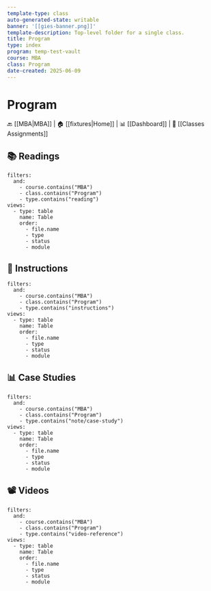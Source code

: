 ```yaml
---
template-type: class
auto-generated-state: writable
banner: '[[gies-banner.png]]'
template-description: Top-level folder for a single class.
title: Program
type: index
program: temp-test-vault
course: MBA
class: Program
date-created: 2025-06-09
---
```


# Program



🔙 [[MBA|MBA]] | 🏠 [[fixtures|Home]] | 📊 [[Dashboard]] | 📝 [[Classes Assignments]]



## 📚 Readings

```base
filters:
  and:
    - course.contains("MBA")
    - class.contains("Program")
    - type.contains("reading")
views:
  - type: table
    name: Table
    order:
      - file.name
      - type
      - status
      - module

```



## 📝 Instructions

```base
filters:
  and:
    - course.contains("MBA")
    - class.contains("Program")
    - type.contains("instructions")
views:
  - type: table
    name: Table
    order:
      - file.name
      - type
      - status
      - module

```



## 📊 Case Studies

```base
filters:
  and:
    - course.contains("MBA")
    - class.contains("Program")
    - type.contains("note/case-study")
views:
  - type: table
    name: Table
    order:
      - file.name
      - type
      - status
      - module

```



## 📽️ Videos

```base
filters:
  and:
    - course.contains("MBA")
    - class.contains("Program")
    - type.contains("video-reference")
views:
  - type: table
    name: Table
    order:
      - file.name
      - type
      - status
      - module

```